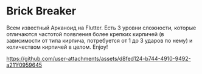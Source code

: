 # Brick Breaker

Всем известный Арканоид на Flutter. Есть 3 уровни сложности, которые отличаются частотой появления более крепких кирпичей (в зависимости от типа кирпича, потребуется от 1 до 3 ударов по нему) и количеством кирпичей в целом. Enjoy!

https://github.com/user-attachments/assets/d8fed124-b744-4910-9492-a211f0959645

